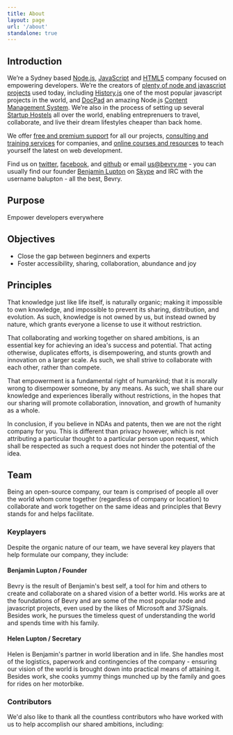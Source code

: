 ```yaml
---
title: About
layout: page
url: '/about'
standalone: true
---
```



## Introduction
We’re a Sydney based [Node.js](http://en.wikipedia.org/wiki/Nodejs), [JavaScript](http://en.wikipedia.org/wiki/JavaScript) and [HTML5](http://en.wikipedia.org/wiki/HTML5) company focused on empowering developers. We’re the creators of [plenty of node and javascript projects](/projects/) used today, including [History.js](http://historyjs.net) one of the most popular javascript projects in the world, and [DocPad](http://docpad.org) an amazing Node.js [Content Management System](http://en.wikipedia.org/wiki/Content_management_system). We’re also in the process of setting up several [Startup Hostels](http://startuphostel.org) all over the world, enabling entreprenuers to travel, collaborate, and live their dream lifestyles cheaper than back home.

We offer [free and premium support](/support) for all our projects, [consulting and training services](/services) for companies, and [online courses and resources](/learn/) to teach yourself the latest on web development.

Find us on [twitter](/twitter), [facebook](/facebook), and [github](/github) or email [us@bevry.me](mailto:us@bevry.me) - you can usually find our founder [Benjamin Lupton](http://balupton.com) on [Skype](skype:balupton?add) and IRC with the username balupton - all the best, Bevry.


## Purpose
Empower developers everywhere

## Objectives
- Close the gap between beginners and experts
- Foster accessibility, sharing, collaboration, abundance and joy

## Principles

That knowledge just like life itself, is naturally organic; making it impossible to own knowledge, and impossible to prevent its sharing, distribution, and evolution. As such, knowledge is not owned by us, but instead owned by nature, which grants everyone a license to use it without restriction.

That collaborating and working together on shared ambitions, is an essential key for achieving an idea's success and potential. That acting otherwise, duplicates efforts, is disempowering, and stunts growth and innovation on a larger scale. As such, we shall strive to collaborate with each other, rather than compete.

That empowerment is a fundamental right of humankind; that it is morally wrong to disempower someone, by any means. As such, we shall share our knowledge and experiences liberally without restrictions, in the hopes that our sharing will promote collaboration, innovation, and growth of humanity as a whole.

In conclusion, if you believe in NDAs and patents, then we are not the right company for you. This is different than privacy however, which is not attributing a particular thought to a particular person upon request, which shall be respected as such a request does not hinder the potential of the idea.

## Team

Being an open-source company, our team is comprised of people all over the world whom come together (regardless of company or location) to collaborate and work together on the same ideas and principles that Bevry stands for and helps facilitate.

### Keyplayers

Despite the organic nature of our team, we have several key players that help formulate our company, they include:

#### Benjamin Lupton / Founder
Bevry is the result of Benjamin's best self, a tool for him and others to create and collaborate on a shared vision of a better world. His works are at the foundations of Bevry and are some of the most popular node and javascript projects, even used by the likes of Microsoft and 37Signals. Besides work, he pursues the timeless quest of understanding the world and spends time with his family.

#### Helen Lupton / Secretary
Helen is Benjamin's partner in world liberation and in life. She handles most of the logistics, paperwork and contingencies of the company - ensuring our vision of the world is brought down into practical means of attaining it. Besides work, she cooks yummy things munched up by the family and goes for rides on her motorbike.


### Contributors

We'd also like to thank all the countless contributors who have worked with us to help accomplish our shared ambitions, including:



